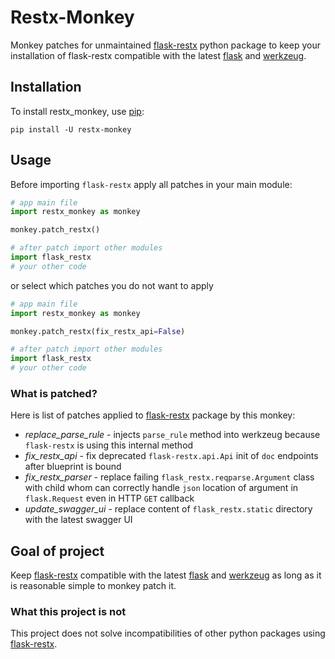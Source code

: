 # Restx-Monkey

Monkey patches for unmaintained [flask-restx](https://github.com/python-restx/flask-restx) python package to keep
your installation of flask-restx compatible with the latest [flask](https://github.com/pallets/flask)
and [werkzeug](https://github.com/pallets/werkzeug).

## Installation

To install restx_monkey, use [pip](https://pip.pypa.io/en/stable/):

```shell
pip install -U restx-monkey
```

## Usage

Before importing `flask-restx` apply all patches in your main module:

```python
# app main file
import restx_monkey as monkey

monkey.patch_restx()

# after patch import other modules 
import flask_restx
# your other code
```

or select which patches you do not want to apply

```python
# app main file
import restx_monkey as monkey

monkey.patch_restx(fix_restx_api=False)

# after patch import other modules 
import flask_restx
# your other code
```

### What is patched?

Here is list of patches applied to [flask-restx](https://github.com/python-restx/flask-restx) package by this monkey:

- _replace_parse_rule_ - injects `parse_rule` method into werkzeug because `flask-restx` is using this internal method
- _fix_restx_api_ - fix deprecated `flask-restx.api.Api` init of `doc` endpoints after blueprint is bound
- _fix_restx_parser_ - replace failing `flask_restx.reqparse.Argument` class with child whom can correctly handle `json`
  location of argument in `flask.Request` even in HTTP `GET` callback
- _update_swagger_ui_ - replace content of `flask_restx.static` directory with the latest swagger UI

## Goal of project

Keep [flask-restx](https://github.com/python-restx/flask-restx) compatible with the
latest [flask](https://github.com/pallets/flask) and [werkzeug](https://github.com/pallets/werkzeug) as long as it is
reasonable simple to monkey patch it.

### What this project is not

This project does not solve incompatibilities of other python packages
using [flask-restx](https://github.com/python-restx/flask-restx).

